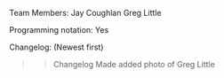 Team Members:
    Jay Coughlan
    Greg Little

Programming notation: Yes

Changelog: (Newest first)
>>Changelog Made
>> added photo of Greg Little
